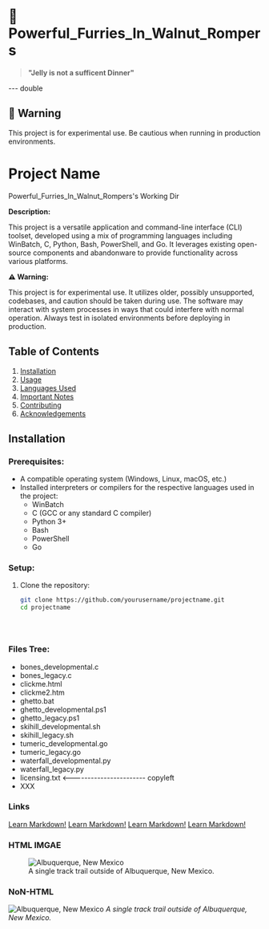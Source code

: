 
# 🚀 Powerful_Furries_In_Walnut_Rompers

> **"Jelly is not a sufficent Dinner"**

--- double

## 🚨 Warning
This project is for experimental use. Be cautious when running in production environments.




# Project Name
Powerful_Furries_In_Walnut_Rompers's Working Dir


**Description:**

This project is a versatile application and command-line interface (CLI) toolset, developed using a mix of programming languages including WinBatch, C, Python, Bash, PowerShell, and Go. It leverages existing open-source components and abandonware to provide functionality across various platforms. 

**⚠️ Warning:**

This project is for experimental use. It utilizes older, possibly unsupported, codebases, and caution should be taken during use. The software may interact with system processes in ways that could interfere with normal operation. Always test in isolated environments before deploying in production.

## Table of Contents
1. [Installation](#installation)
2. [Usage](#usage)
3. [Languages Used](#languages-used)
4. [Important Notes](#important-notes)
5. [Contributing](#contributing)
6. [Acknowledgements](#acknowledgements)

## Installation

### Prerequisites:
- A compatible operating system (Windows, Linux, macOS, etc.)
- Installed interpreters or compilers for the respective languages used in the project:
  - WinBatch
  - C (GCC or any standard C compiler)
  - Python 3+
  - Bash
  - PowerShell
  - Go

### Setup:
1. Clone the repository:
   ```bash
   git clone https://github.com/yourusername/projectname.git
   cd projectname





### Files Tree:
  - bones_developmental.c
  - bones_legacy.c
  - clickme.html
  - clickme2.htm
  - ghetto.bat
  - ghetto_developmental.ps1
  - ghetto_legacy.ps1
  - skihill_developmental.sh
  - skihill_legacy.sh
  - tumeric_developmental.go
  - tumeric_legacy.go
  - waterfall_developmental.py
  - waterfall_legacy.py
  - licensing.txt   <----------------------- copyleft
  - XXX


### Links
<a href="https://www.markdownguide.org" target="_blank">Learn Markdown!</a>
<a href="https://www.markdownguide.org" target="_blank">Learn Markdown!</a>
<a href="https://www.markdownguide.org" target="_blank">Learn Markdown!</a>
<a href="https://www.markdownguide.org" target="_blank">Learn Markdown!</a>


### HTML IMGAE
<figure>
    <img src="/assets/images/albuquerque.jpg"
         alt="Albuquerque, New Mexico">
    <figcaption>A single track trail outside of Albuquerque, New Mexico.</figcaption>
</figure>

### NoN-HTML
![Albuquerque, New Mexico](/assets/images/albuquerque.jpg)
*A single track trail outside of Albuquerque, New Mexico.*

###

 
